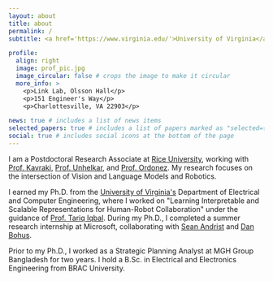 ```yaml
---
layout: about
title: about
permalink: /
subtitle: <a href='https://www.virginia.edu/'>University of Virginia</a>. 

profile:
  align: right
  image: prof_pic.jpg
  image_circular: false # crops the image to make it circular
  more_info: >
    <p>Link Lab, Olsson Hall</p>
    <p>151 Engineer's Way</p>
    <p>Charlottesville, VA 22903</p>

news: true # includes a list of news items
selected_papers: true # includes a list of papers marked as "selected={true}"
social: true # includes social icons at the bottom of the page
---
```


I am a Postdoctoral Research Associate at [Rice University](https://www.rice.edu), working with [Prof. Kavraki](https://profiles.rice.edu/faculty/lydia-e-kavraki), [Prof. Unhelkar](https://profiles.rice.edu/faculty/vaibhav-unhelkar), and [Prof. Ordonez](https://profiles.rice.edu/faculty/vicente-ordonez-roman). My research focuses on the intersection of Vision and Language Models and Robotics.

I earned my Ph.D. from the [University of Virginia's](http://virginia.edu/)  Department of Electrical and Computer Engineering, where I worked on "Learning Interpretable and Scalable Representations for Human-Robot Collaboration" under the guidance of [Prof. Tariq Iqbal](https://www.tiqbal.com/). During my Ph.D., I completed a summer research internship at Microsoft, collaborating with [Sean Andrist](https://seanandrist.com/) and [Dan Bohus](https://www.danbohus.com/).

Prior to my Ph.D., I worked as a Strategic Planning Analyst at MGH Group Bangladesh for two years. I hold a B.Sc. in Electrical and Electronics Engineering from BRAC University.
<!-- 
Link to your social media connections, too. This theme is set up to use [Font Awesome icons](https://fontawesome.com/) and [Academicons](https://jpswalsh.github.io/academicons/), like the ones below. Add your Facebook, Twitter, LinkedIn, Google Scholar, or just disable all of them. -->
